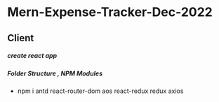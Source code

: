 # Mern-Expense-Tracker-Dec-2022
## Client
##### create react app
##### Folder Structure , NPM Modules
- npm i antd react-router-dom aos react-redux redux axios
